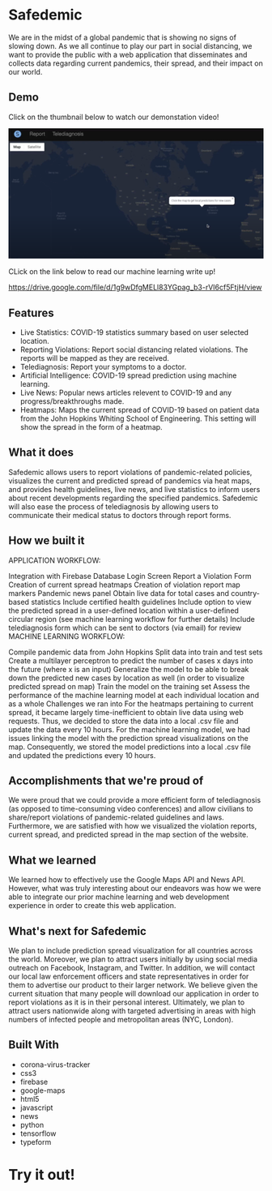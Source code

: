 # Safedemic

We are in the midst of a global pandemic that is showing no signs of slowing down. As we all continue to play our part in social distancing, we want to provide the public with a web application that disseminates and collects data regarding current pandemics, their spread, and their impact on our world.

## Demo

Click on the thumbnail below to watch our demonstation video!

[![Safedemic!](thumbnail.png)](http://www.youtube.com/watch?v=iEYuA12UWf4 "Watch our Demo!")

CLick on the link below to read our machine learning write up!

https://drive.google.com/file/d/1g9wDfgMELl83YGpag_b3-rVI6cf5FtjH/view

## Features

- Live Statistics: COVID-19 statistics summary based on user selected location.
- Reporting Violations: Report social distancing related violations. The reports will be mapped as they are received.
- Telediagnosis: Report your symptoms to a doctor.
- Artificial Intelligence: COVID-19 spread prediction using machine learning. 
- Live News: Popular news articles relevent to COVID-19 and any progress/breakthroughs made.
- Heatmaps: Maps the current spread of COVID-19 based on patient data from the John Hopkins Whiting School of Engineering. This setting will show the spread in the form of a heatmap.

## What it does
Safedemic allows users to report violations of pandemic-related policies, visualizes the current and predicted spread of pandemics via heat maps, and provides health guidelines, live news, and live statistics to inform users about recent developments regarding the specified pandemics. Safedemic will also ease the process of telediagnosis by allowing users to communicate their medical status to doctors through report forms.

## How we built it
APPLICATION WORKFLOW:

Integration with Firebase Database
Login Screen
Report a Violation Form
Creation of current spread heatmaps
Creation of violation report map markers
Pandemic news panel
Obtain live data for total cases and country-based statistics
Include certified health guidelines
Include option to view the predicted spread in a user-defined location within a user-defined circular region (see machine learning workflow for further details)
Include telediagnosis form which can be sent to doctors (via email) for review
MACHINE LEARNING WORKFLOW:

Compile pandemic data from John Hopkins
Split data into train and test sets
Create a multilayer perceptron to predict the number of cases x days into the future (where x is an input)
Generalize the model to be able to break down the predicted new cases by location as well (in order to visualize predicted spread on map)
Train the model on the training set
Assess the performance of the machine learning model at each individual location and as a whole
Challenges we ran into
For the heatmaps pertaining to current spread, it became largely time-inefficient to obtain live data using web requests. Thus, we decided to store the data into a local .csv file and update the data every 10 hours. For the machine learning model, we had issues linking the model with the prediction spread visualizations on the map. Consequently, we stored the model predictions into a local .csv file and updated the predictions every 10 hours.

## Accomplishments that we're proud of
We were proud that we could provide a more efficient form of telediagnosis (as opposed to time-consuming video conferences) and allow civilians to share/report violations of pandemic-related guidelines and laws. Furthermore, we are satisfied with how we visualized the violation reports, current spread, and predicted spread in the map section of the website.

## What we learned
We learned how to effectively use the Google Maps API and News API. However, what was truly interesting about our endeavors was how we were able to integrate our prior machine learning and web development experience in order to create this web application.

## What's next for Safedemic
We plan to include prediction spread visualization for all countries across the world. Moreover, we plan to attract users initially by using social media outreach on Facebook, Instagram, and Twitter. In addition, we will contact our local law enforcement officers and state representatives in order for them to advertise our product to their larger network. We believe given the current situation that many people will download our application in order to report violations as it is in their personal interest. Ultimately, we plan to attract users nationwide along with targeted advertising in areas with high numbers of infected people and metropolitan areas (NYC, London).

## Built With
- corona-virus-tracker
- css3
- firebase
- google-maps
- html5
- javascript
- news
- python
- tensorflow
- typeform

# Try it out!

